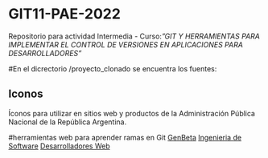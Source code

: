 # GIT11-PAE-2022
Repositorio para actividad Intermedia - Curso:_”GIT Y HERRAMIENTAS PARA IMPLEMENTAR EL CONTROL DE VERSIONES EN APLICACIONES PARA DESARROLLADORES”_

#En el dicrectorio /proyecto_clonado se encuentra los fuentes:
## Iconos
Íconos para utilizar en sitios web y productos de la Administración Pública Nacional de la República Argentina.

#herramientas web para aprender ramas en Git
[GenBeta](https://www.genbeta.com/desarrollo/learngitbranching-potente-herramienta-online-para-aprender-todo-sobre-git)
[Ingenieria de Software](https://ingenieriadesoftware.es/herramientas-visualizar-aprender-historia-repositorio-git/)
[Desarrolladores Web](https://desarrolloweb.com/articulos/trabajar-ramas-git.html)
